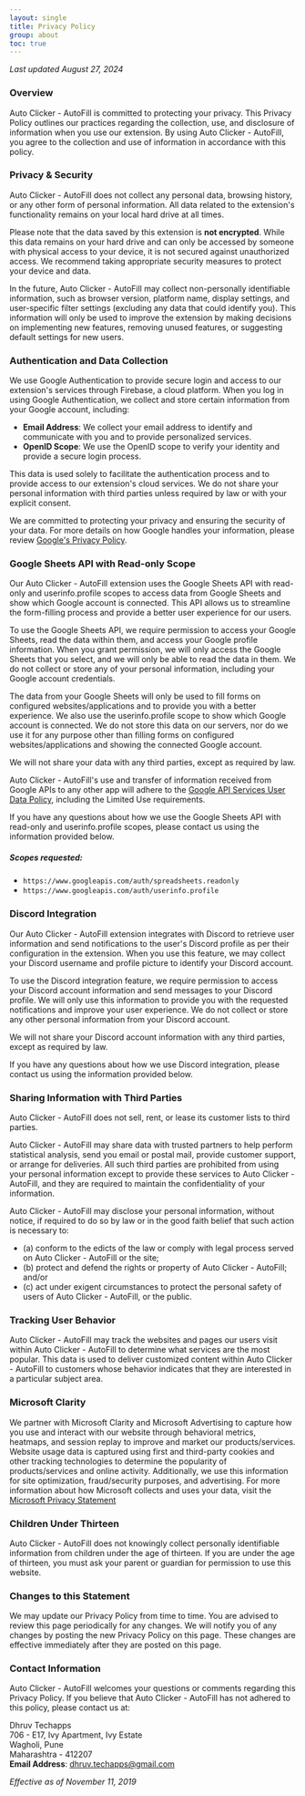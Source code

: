 ```yaml
---
layout: single
title: Privacy Policy
group: about
toc: true
---
```

*Last updated August 27, 2024*

### Overview

Auto Clicker - AutoFill is committed to protecting your privacy. This Privacy Policy outlines our practices regarding the collection, use, and disclosure of information when you use our extension. By using Auto Clicker - AutoFill, you agree to the collection and use of information in accordance with this policy.

### Privacy & Security

Auto Clicker - AutoFill does not collect any personal data, browsing history, or any other form of personal information. All data related to the extension's functionality remains on your local hard drive at all times. 

Please note that the data saved by this extension is **not encrypted**. While this data remains on your hard drive and can only be accessed by someone with physical access to your device, it is not secured against unauthorized access. We recommend taking appropriate security measures to protect your device and data.

In the future, Auto Clicker - AutoFill may collect non-personally identifiable information, such as browser version, platform name, display settings, and user-specific filter settings (excluding any data that could identify you). This information will only be used to improve the extension by making decisions on implementing new features, removing unused features, or suggesting default settings for new users.

### Authentication and Data Collection

We use Google Authentication to provide secure login and access to our extension's services through Firebase, a cloud platform. When you log in using Google Authentication, we collect and store certain information from your Google account, including:

- **Email Address**: We collect your email address to identify and communicate with you and to provide personalized services.
- **OpenID Scope**: We use the OpenID scope to verify your identity and provide a secure login process.

This data is used solely to facilitate the authentication process and to provide access to our extension's cloud services. We do not share your personal information with third parties unless required by law or with your explicit consent.

We are committed to protecting your privacy and ensuring the security of your data. For more details on how Google handles your information, please review [Google's Privacy Policy](https://policies.google.com/privacy).

### Google Sheets API with Read-only Scope

Our Auto Clicker - AutoFill extension uses the Google Sheets API with read-only and userinfo.profile scopes to access data from Google Sheets and show which Google account is connected. This API allows us to streamline the form-filling process and provide a better user experience for our users.

To use the Google Sheets API, we require permission to access your Google Sheets, read the data within them, and access your Google profile information. When you grant permission, we will only access the Google Sheets that you select, and we will only be able to read the data in them. We do not collect or store any of your personal information, including your Google account credentials.

The data from your Google Sheets will only be used to fill forms on configured websites/applications and to provide you with a better experience. We also use the userinfo.profile scope to show which Google account is connected. We do not store this data on our servers, nor do we use it for any purpose other than filling forms on configured websites/applications and showing the connected Google account.

We will not share your data with any third parties, except as required by law.

Auto Clicker - AutoFill's use and transfer of information received from Google APIs to any other app will adhere to the [Google API Services User Data Policy](https://developers.google.com/terms/api-services-user-data-policy), including the Limited Use requirements.

If you have any questions about how we use the Google Sheets API with read-only and userinfo.profile scopes, please contact us using the information provided below.

##### Scopes requested:

- `https://www.googleapis.com/auth/spreadsheets.readonly`
- `https://www.googleapis.com/auth/userinfo.profile`

### Discord Integration

Our Auto Clicker - AutoFill extension integrates with Discord to retrieve user information and send notifications to the user's Discord profile as per their configuration in the extension. When you use this feature, we may collect your Discord username and profile picture to identify your Discord account.

To use the Discord integration feature, we require permission to access your Discord account information and send messages to your Discord profile. We will only use this information to provide you with the requested notifications and improve your user experience. We do not collect or store any other personal information from your Discord account.

We will not share your Discord account information with any third parties, except as required by law.

If you have any questions about how we use Discord integration, please contact us using the information provided below.

### Sharing Information with Third Parties

Auto Clicker - AutoFill does not sell, rent, or lease its customer lists to third parties.

Auto Clicker - AutoFill may share data with trusted partners to help perform statistical analysis, send you email or postal mail, provide customer support, or arrange for deliveries. All such third parties are prohibited from using your personal information except to provide these services to Auto Clicker - AutoFill, and they are required to maintain the confidentiality of your information.

Auto Clicker - AutoFill may disclose your personal information, without notice, if required to do so by law or in the good faith belief that such action is necessary to:
- (a) conform to the edicts of the law or comply with legal process served on Auto Clicker - AutoFill or the site;
- (b) protect and defend the rights or property of Auto Clicker - AutoFill; and/or
- (c) act under exigent circumstances to protect the personal safety of users of Auto Clicker - AutoFill, or the public.

### Tracking User Behavior

Auto Clicker - AutoFill may track the websites and pages our users visit within Auto Clicker - AutoFill to determine what services are the most popular. This data is used to deliver customized content within Auto Clicker - AutoFill to customers whose behavior indicates that they are interested in a particular subject area.

### Microsoft Clarity

We partner with Microsoft Clarity and Microsoft Advertising to capture how you use and interact with our website through behavioral metrics, heatmaps, and session replay to improve and market our products/services. Website usage data is captured using first and third-party cookies and other tracking technologies to determine the popularity of products/services and online activity. Additionally, we use this information for site optimization, fraud/security purposes, and advertising. For more information about how Microsoft collects and uses your data, visit the [Microsoft Privacy Statement](https://privacy.microsoft.com/privacystatement)

### Children Under Thirteen

Auto Clicker - AutoFill does not knowingly collect personally identifiable information from children under the age of thirteen. If you are under the age of thirteen, you must ask your parent or guardian for permission to use this website.

### Changes to this Statement

We may update our Privacy Policy from time to time. You are advised to review this page periodically for any changes. We will notify you of any changes by posting the new Privacy Policy on this page. These changes are effective immediately after they are posted on this page.

### Contact Information

Auto Clicker - AutoFill welcomes your questions or comments regarding this Privacy Policy. If you believe that Auto Clicker - AutoFill has not adhered to this policy, please contact us at:

Dhruv Techapps  
706 - E17, Ivy Apartment, Ivy Estate  
Wagholi, Pune  
Maharashtra - 412207  
**Email Address**: [dhruv.techapps@gmail.com](mailto:dhruv.techapps@gmail.com)

*Effective as of November 11, 2019*